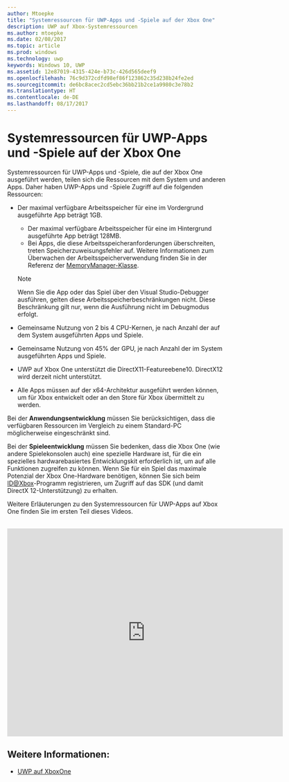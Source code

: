 ```yaml
---
author: Mtoepke
title: "Systemressourcen für UWP-Apps und -Spiele auf der Xbox One"
description: UWP auf Xbox-Systemressourcen
ms.author: mtoepke
ms.date: 02/08/2017
ms.topic: article
ms.prod: windows
ms.technology: uwp
keywords: Windows 10, UWP
ms.assetid: 12e87019-4315-424e-b73c-426d565deef9
ms.openlocfilehash: 76c9d372cdfd98ef86f123862c35d238b24fe2ed
ms.sourcegitcommit: de6bc8acec2cd5ebc36bb21b2ce1a9980c3e78b2
ms.translationtype: HT
ms.contentlocale: de-DE
ms.lasthandoff: 08/17/2017
---
```

# <a name="system-resources-for-uwp-apps-and-games-on-xbox-one"></a>Systemressourcen für UWP-Apps und -Spiele auf der Xbox One

Systemressourcen für UWP-Apps und -Spiele, die auf der Xbox One ausgeführt werden, teilen sich die Ressourcen mit dem System und anderen Apps. Daher haben UWP-Apps und -Spiele Zugriff auf die folgenden Ressourcen:

* Der maximal verfügbare Arbeitsspeicher für eine im Vordergrund ausgeführte App beträgt 1GB.
    * Der maximal verfügbare Arbeitsspeicher für eine im Hintergrund ausgeführte App beträgt 128MB.
    * Bei Apps, die diese Arbeitsspeicheranforderungen überschreiten, treten Speicherzuweisungsfehler auf. Weitere Informationen zum Überwachen der Arbeitsspeicherverwendung finden Sie in der Referenz der [MemoryManager-Klasse](https://msdn.microsoft.com/library/windows/apps/windows.system.memorymanager.aspx).
    
    > [!NOTE]
    > Wenn Sie die App oder das Spiel über den Visual Studio-Debugger ausführen, gelten diese Arbeitsspeicherbeschränkungen nicht. Diese Beschränkung gilt nur, wenn die Ausführung nicht im Debugmodus erfolgt.

* Gemeinsame Nutzung von 2 bis 4 CPU-Kernen, je nach Anzahl der auf dem System ausgeführten Apps und Spiele.

* Gemeinsame Nutzung von 45% der GPU, je nach Anzahl der im System ausgeführten Apps und Spiele.

* UWP auf Xbox One unterstützt die DirectX11-Featureebene10. DirectX12 wird derzeit nicht unterstützt.

* Alle Apps müssen auf der x64-Architektur ausgeführt werden können, um für Xbox entwickelt oder an den Store für Xbox übermittelt zu werden.  

Bei der **Anwendungsentwicklung** müssen Sie berücksichtigen, dass die verfügbaren Ressourcen im Vergleich zu einem Standard-PC möglicherweise eingeschränkt sind.

Bei der **Spieleentwicklung** müssen Sie bedenken, dass die Xbox One (wie andere Spielekonsolen auch) eine spezielle Hardware ist, für die ein spezielles hardwarebasiertes Entwicklungskit erforderlich ist, um auf alle Funktionen zugreifen zu können. Wenn Sie für ein Spiel das maximale Potenzial der Xbox One-Hardware benötigen, können Sie sich beim [ID@Xbox](http://www.xbox.com/Developers/id)-Programm registrieren, um Zugriff auf das SDK (und damit DirectX 12-Unterstützung) zu erhalten.


Weitere Erläuterungen zu den Systemressourcen für UWP-Apps auf Xbox One finden Sie im ersten Teil dieses Videos.
</br>
</br>
<iframe src="https://mva.microsoft.com/en-US/training-courses-embed/developing-xbox-one-applications-16860/Video-What-s-Unique--vk0fOPf9C_2006218965" width="636" height="480" allowFullScreen frameBorder="0"></iframe>

## <a name="see-also"></a>Weitere Informationen:
- [UWP auf XboxOne](index.md)

